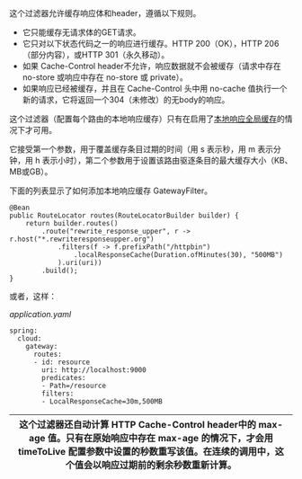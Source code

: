 这个过滤器允许缓存响应体和header，遵循以下规则。

+ 它只能缓存无请求体的GET请求。
+ 它只对以下状态代码之一的响应进行缓存。HTTP 200（OK），HTTP 206（部分内容），或HTTP 301（永久移动）。
+ 如果 Cache-Control header不允许，响应数据就不会被缓存（请求中存在 no-store 或响应中存在 no-store 或 private）。
+ 如果响应已经被缓存，并且在 Cache-Control 头中用 no-cache 值执行一个新的请求，它将返回一个304（未修改）的无body的响应。

这个过滤器（配置每个路由的本地响应缓存）只有在启用了[本地响应全局缓存](https://springdoc.cn/spring-cloud-gateway/#local-cache-response-global-filter)的情况下才可用。

它接受第一个参数，用于覆盖缓存条目过期的时间（用 s 表示秒，用 m 表示分钟，用 h 表示小时），第二个参数用于设置该路由驱逐条目的最大缓存大小（KB、MB或GB）。

下面的列表显示了如何添加本地响应缓存 GatewayFilter。



```plain
@Bean
public RouteLocator routes(RouteLocatorBuilder builder) {
    return builder.routes()
        .route("rewrite_response_upper", r -> r.host("*.rewriteresponseupper.org")
            .filters(f -> f.prefixPath("/httpbin")
                .localResponseCache(Duration.ofMinutes(30), "500MB")
            ).uri(uri))
        .build();
}
```



或者，这样：

_application.yaml_

```plain
spring:
  cloud:
    gateway:
      routes:
      - id: resource
        uri: http://localhost:9000
        predicates:
        - Path=/resource
        filters:
        - LocalResponseCache=30m,500MB
```



| 这个过滤器还自动计算 HTTP Cache-Control header中的 max-age 值。只有在原始响应中存在 max-age 的情况下，才会用 timeToLive 配置参数中设置的秒数重写该值。在连续的调用中，这个值会以响应过期前的剩余秒数重新计算。 |
| --- |




